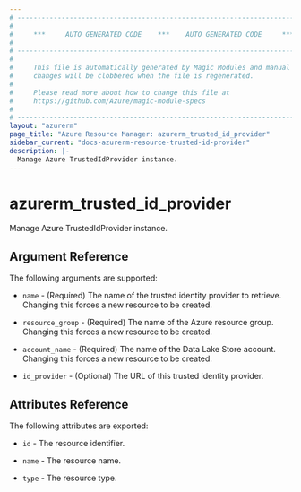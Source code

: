 ```yaml
---
# ----------------------------------------------------------------------------
#
#     ***     AUTO GENERATED CODE    ***    AUTO GENERATED CODE     ***
#
# ----------------------------------------------------------------------------
#
#     This file is automatically generated by Magic Modules and manual
#     changes will be clobbered when the file is regenerated.
#
#     Please read more about how to change this file at
#     https://github.com/Azure/magic-module-specs
#
# ----------------------------------------------------------------------------
layout: "azurerm"
page_title: "Azure Resource Manager: azurerm_trusted_id_provider"
sidebar_current: "docs-azurerm-resource-trusted-id-provider"
description: |-
  Manage Azure TrustedIdProvider instance.
---
```


# azurerm_trusted_id_provider

Manage Azure TrustedIdProvider instance.


## Argument Reference

The following arguments are supported:

* `name` - (Required) The name of the trusted identity provider to retrieve. Changing this forces a new resource to be created.

* `resource_group` - (Required) The name of the Azure resource group. Changing this forces a new resource to be created.

* `account_name` - (Required) The name of the Data Lake Store account. Changing this forces a new resource to be created.

* `id_provider` - (Optional) The URL of this trusted identity provider.

## Attributes Reference

The following attributes are exported:

* `id` - The resource identifier.

* `name` - The resource name.

* `type` - The resource type.
